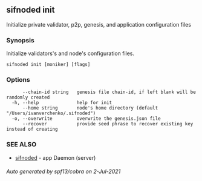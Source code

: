 ## sifnoded init

Initialize private validator, p2p, genesis, and application configuration files

### Synopsis

Initialize validators's and node's configuration files.

```
sifnoded init [moniker] [flags]
```

### Options

```
      --chain-id string   genesis file chain-id, if left blank will be randomly created
  -h, --help              help for init
      --home string       node's home directory (default "/Users/ivanverchenko/.sifnoded")
  -o, --overwrite         overwrite the genesis.json file
      --recover           provide seed phrase to recover existing key instead of creating
```

### SEE ALSO

* [sifnoded](sifnoded.md)	 - app Daemon (server)

###### Auto generated by spf13/cobra on 2-Jul-2021
